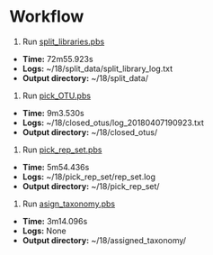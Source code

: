 # Workflow

1. Run [split_libraries.pbs](./scripts/split_libraries.pbs)
  * __Time:__ 72m55.923s
  * __Logs:__ ~/18/split_data/split_library_log.txt
  * __Output directory:__ ~/18/split_data/

1. Run [pick_OTU.pbs](./scripts/pick_OTU.pbs)
  * __Time:__ 9m3.530s
  * __Logs:__ ~/18/closed_otus/log_20180407190923.txt
  * __Output directory:__ ~/18/closed_otus/

1. Run [pick_rep_set.pbs](./scripts/pick_rep_set.pbs)
  * __Time:__ 5m54.436s
  * __Logs:__ ~/18/pick_rep_set/rep_set.log
  * __Output directory:__ ~/18/pick_rep_set/

1. Run [asign_taxonomy.pbs](./scripts/assign_taxonomy.pbs)
  * __Time:__ 3m14.096s
  * __Logs:__ None
  * __Output directory:__ ~/18/assigned_taxonomy/

